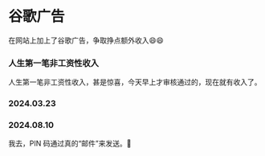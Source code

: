 # 谷歌广告

在网站上加上了谷歌广告，争取挣点额外收入😄😄


<ImgView title="谷歌广告" url="https://9.z.wiki/autoupload/20240318/ae8T.2742X2400-image.png" />


### 人生第一笔非工资性收入

人生第一笔非工资性收入，甚是惊喜，今天早上才审核通过的，现在就有收入了。

<ImgView title="谷歌广告" url="https://9.z.wiki/autoupload/20240318/xlpe.1470X1260-image.png" />

<ImgView title="谷歌广告" url="https://0.z.wiki/autoupload/20240318/3X7r.2688X1242-IMG_1658.PNG" />

### 2024.03.23

<ImgView title="谷歌广告" url="https://7.z.wiki/autoupload/20240323/cjzJ.1838X2902-image.png" />

### 2024.08.10

<ImgView title="谷歌广告" url="https://cdn.z.wiki/autoupload/20240810/BWGG/2952X1522/image.png" />

我去，PIN 码通过真的“邮件”来发送。🤯

